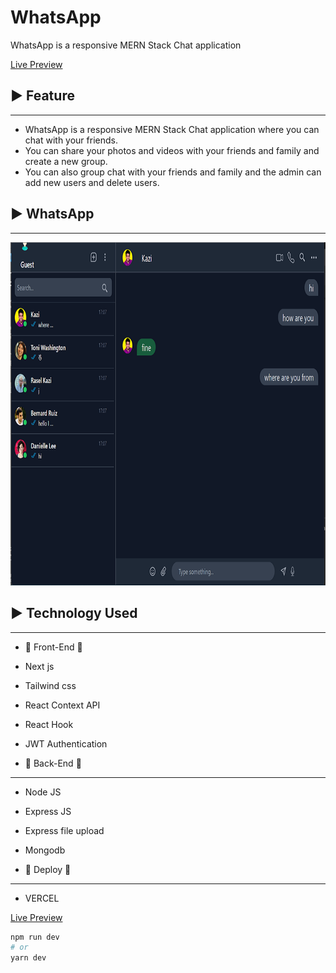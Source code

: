 
# WhatsApp 


WhatsApp is a responsive MERN Stack Chat application

[Live Preview](https://whatsapp-clone-clint.vercel.app/) 





## :arrow_forward: Feature
---
- WhatsApp is a responsive MERN Stack Chat application where you can chat with your friends.
- You can share your photos and videos with your friends and family and create a new group. 
- You can also group chat with your friends and family and the admin can add new users and delete users.




## :arrow_forward: WhatsApp
---
![](https://github.com/RaselKazi/RaselKazi-Protfolio-1.0/blob/main/public/image/projects/nextchat.png) 





## :arrow_forward: Technology Used
---
- :stars: Front-End :stars:
- Next js
- Tailwind css
- React Context API
- React Hook
- JWT Authentication



- :stars: Back-End :stars:
---

- Node JS
- Express JS
- Express file upload
- Mongodb



- :repeat: Deploy :repeat:
---

- VERCEL

[Live Preview](https://whatsapp-clone-clint.vercel.app/)


```bash
npm run dev
# or
yarn dev
```



